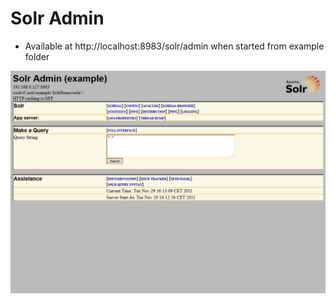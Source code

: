 <!SLIDE incremental bullets>
# Solr Admin #
* Available at http://localhost:8983/solr/admin when started from example folder

<!SLIDE full-page>
![Sold Admin](solradmin.png)


